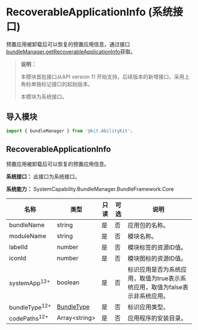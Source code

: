 # RecoverableApplicationInfo (系统接口)
<!--Kit: Ability Kit-->
<!--Subsystem: BundleManager-->
<!--Owner: @SoftSquirrel-->
<!--SE: @hanfeng6; @lihaitao-->
<!--TSE: @kongjing2-->

预置应用被卸载后可以恢复的预置应用信息，通过接口[bundleManager.getRecoverableApplicationInfo](./js-apis-bundleManager-sys.md#bundlemanagergetrecoverableapplicationinfo11)获取。

> **说明：**
>
> 本模块首批接口从API version 11 开始支持。后续版本的新增接口，采用上角标单独标记接口的起始版本。
>
> 本模块为系统接口。

## 导入模块

```ts
import { bundleManager } from '@kit.AbilityKit';
```

## RecoverableApplicationInfo

预置应用被卸载后可以恢复的预置应用信息。

**系统接口：** 此接口为系统接口。

**系统能力：** SystemCapability.BundleManager.BundleFramework.Core

| 名称             | 类型                           | 只读 | 可选 | 说明                   |
| ---------------- | ------------------------------ | ---- | ---- | ---------------------- |
| bundleName       | string                         | 是   | 否   | 应用包的名称。       |
| moduleName       | string                         | 是   | 否   | 模块名称。 |
| labelId          | number                         | 是   | 否   | 模块标签的资源ID值。     |
| iconId           | number                         | 是   | 否   | 模块图标的资源ID值。    |
| systemApp<sup>12+</sup>       | boolean                        | 是   | 否   | 标识应用是否为系统应用，取值为true表示系统应用，取值为false表示非系统应用。  |
| bundleType<sup>12+</sup>       |[BundleType](js-apis-bundleManager.md#bundletype)             | 是   | 否   | 标识应用类型。                                |
| codePaths<sup>12+</sup>        | Array\<string>                 | 是   | 否   | 应用程序的安装目录。          |